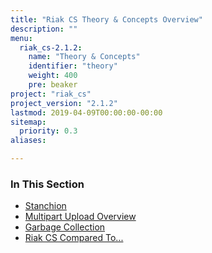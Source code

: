 ```yaml
---
title: "Riak CS Theory & Concepts Overview"
description: ""
menu:
  riak_cs-2.1.2:
    name: "Theory & Concepts"
    identifier: "theory"
    weight: 400
    pre: beaker
project: "riak_cs"
project_version: "2.1.2"
lastmod: 2019-04-09T00:00:00-00:00
sitemap:
  priority: 0.3
aliases:

---
```


### In This Section

- [Stanchion](./stanchion)
- [Multipart Upload Overview](../cookbooks/multipart-upload-overview/)
- [Garbage Collection](../cookbooks/garbage-collection)
- [Riak CS Compared To...](./comparisons)
